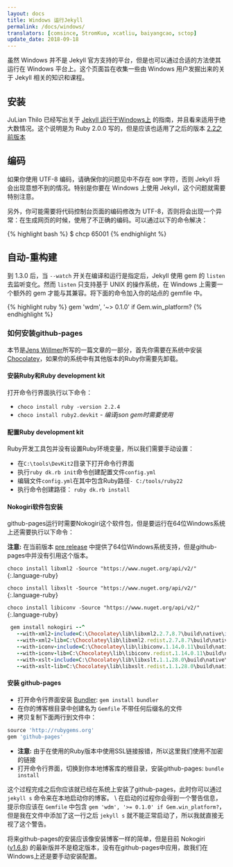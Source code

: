 ```yaml
---
layout: docs
title: Windows 运行Jekyll
permalink: /docs/windows/
translators: [comsince, StromKuo, xcatliu, baiyangcao, sctop] 
update_date: 2018-09-18
---
```


虽然 Windows 并不是 Jekyll 官方支持的平台，但是也可以通过合适的方法使其运行在 Windows 平台上。这个页面旨在收集一些由 Windows 用户发掘出来的关于 Jekyll 相关的知识和课程。

## 安装

JuLian Thilo 已经写出关于 [Jekyll 运行于Windows上][windows-installation] 的指南，并且看来适用于绝大数情况。这个说明是为 Ruby 2.0.0 写的，但是应该也适用了之后的版本 [2.2之前版本][hitimes-issue]

## 编码

如果你使用 UTF-8 编码，请确保你的问题见中不存在 `BOM` 字符，否则 Jekyll 将会出现意想不到的情况。特别是你要在 Windows 上使用 Jekyll，这个问题就需要特别注意。

另外，你可能需要将代码控制台页面的编码修改为 UTF-8，否则将会出现一个异常：在生成网页的时候，使用了不正确的编码。可以通过以下的命令解决：

{% highlight bash %}
$ chcp 65001
{% endhighlight %}

[windows-installation]: http://jekyll-windows.juthilo.com/
[hitimes-issue]: https://github.com/copiousfreetime/hitimes/issues/40

## 自动-重构建

到 1.3.0 后，当 `--watch` 开关在编译和运行是指定后，Jekyll 使用 gem 的 `listen` 去监听变化。然而 `listen` 只支持基于 UNIX 的操作系统，在 Windows 上需要一个额外的 gem 才能与其兼容。将下面的命令加入你的站点的 gemfile 中。

{% highlight ruby %}
gem 'wdm', '~> 0.1.0' if Gem.win_platform?
{% endhighlight %}


### 如何安装github-pages

本节是[Jens Willmer][jwillmerPost]所写的一篇文章的一部分，首先你需要在系统中安装[Chocolatey][]，如果你的系统中有其他版本的Ruby你需要先卸载。

#### 安装Ruby和Ruby development kit

打开命令行界面执行以下命令：

 * `choco install ruby -version 2.2.4`
 * `choco install ruby2.devkit` - _编译json gem时需要使用_

#### 配置Ruby development kit

Ruby开发工具包并没有设置Ruby环境变量，所以我们需要手动设置：

 * 在`C:\tools\DevKit2`目录下打开命令行界面
 * 执行`ruby dk.rb init`命令创建配置文件`config.yml`
 * 编辑文件`config.yml`在其中包含Ruby路径`- C:/tools/ruby22`
 * 执行命令创建路径： `ruby dk.rb install`

#### Nokogiri软件包安装

github-pages运行时需要Nokogiri这个软件包，但是要运行在64位Windows系统上还需要执行以下命令：


**注意:** 在当前版本 [pre release][nokogiriFails] 中提供了64位Windows系统支持，但是github-pages中并没有引用这个版本。


`choco install libxml2 -Source "https://www.nuget.org/api/v2/"`{:.language-ruby}

`choco install libxslt -Source "https://www.nuget.org/api/v2/"`{:.language-ruby}

`choco install libiconv -Source "https://www.nuget.org/api/v2/"`{:.language-ruby}

```ruby
 gem install nokogiri --^
   --with-xml2-include=C:\Chocolatey\lib\libxml2.2.7.8.7\build\native\include^
   --with-xml2-lib=C:\Chocolatey\lib\libxml2.redist.2.7.8.7\build\native\bin\v110\x64\Release\dynamic\cdecl^
   --with-iconv-include=C:\Chocolatey\lib\libiconv.1.14.0.11\build\native\include^
   --with-iconv-lib=C:\Chocolatey\lib\libiconv.redist.1.14.0.11\build\native\bin\v110\x64\Release\dynamic\cdecl^
   --with-xslt-include=C:\Chocolatey\lib\libxslt.1.1.28.0\build\native\include^
   --with-xslt-lib=C:\Chocolatey\lib\libxslt.redist.1.1.28.0\build\native\bin\v110\x64\Release\dynamic
```

#### 安装 github-pages

 * 打开命令行界面安装 [Bundler][]: `gem install bundler`
 * 在你的博客根目录中创建名为 `Gemfile` 不带任何后缀名的文件
 * 拷贝复制下面两行到文件中：


```ruby
source 'http://rubygems.org'
gem 'github-pages'
```

 * **注意:** 由于在使用的Ruby版本中使用SSL链接报错，所以这里我们使用不加密的链接
 * 打开命令行界面，切换到你本地博客库的根目录，安装github-pages: `bundle install`


这个过程完成之后你应该就已经在系统上安装了github-pages，此时你可以通过 `jekyll s` 命令来在本地启动你的博客。 \\
在启动的过程你会得到一个警告信息，提示你应该在 `Gemfile` 中包含 `gem 'wdm', '>= 0.1.0' if Gem.win_platform?`，
但是我在文件中添加了这一行之后 `jekyll s` 就不能正常启动了，所以我就直接无视了这个警告。

将来github-pages的安装应该像安装博客一样的简单，但是目前 Nokogiri ([v1.6.8][nokogiriReleases]) 的最新版并不是稳定版本，没有在github-pages中应用，故我们在Windows上还是要手动安装配置。

[jwillmerPost]: http://jwillmer.de/blog/tutorial/how-to-install-jekyll-and-pages-gem-on-windows-10-x46 "Installation instructions by Jens Willmer"
[Chocolatey]: https://chocolatey.org/install "Package manager for Windows"
[Bundler]: http://bundler.io/ "Ruby Dependencie Manager"
[nokogiriReleases]: https://github.com/sparklemotion/nokogiri/releases "Nokogiri Releases"
[nokogiriFails]: https://github.com/sparklemotion/nokogiri/issues/1456#issuecomment-206481794 "Nokogiri fails to install on Ruby 2.3 for Windows"

